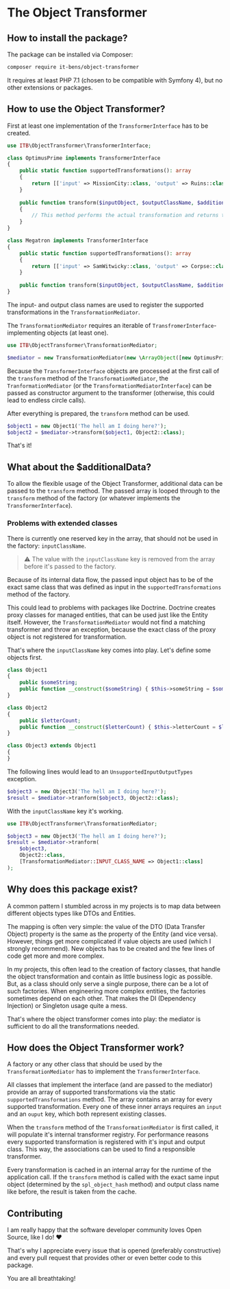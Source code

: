 # The Object Transformer

## How to install the package?
The package can be installed via Composer:
```bash
composer require it-bens/object-transformer
```
It requires at least PHP 7.1 (chosen to be compatible with Symfony 4), but no other extensions or packages.

## How to use the Object Transformer?
First at least one implementation of the `TransformerInterface` has to be created.
```php
use ITB\ObjectTransformer\TransformerInterface;

class OptimusPrime implements TransformerInterface 
{
    public static function supportedTransformations(): array
    {
        return [['input' => MissionCity::class, 'output' => Ruins::class]];
    }
    
    public function transform($inputObject, $outputClassName, $additionalData = [])
    {
        // This method performs the actual transformation and returns the resulting object.
    }    
}

class Megatron implements TransformerInterface 
{
    public static function supportedTransformations(): array
    {
        return [['input' => SamWitwicky::class, 'output' => Corpse::class]];
    }
    
    public function transform($inputObject, $outputClassName, $additionalData = []) {...}
}
```
The input- and output class names are used to register the supported transformations in the `TransformationMediator`.

The `TransformationMediator` requires an iterable of `TransfromerInterface`-implementing objects (at least one).
```php
use ITB\ObjectTransformer\TransformationMediator;

$mediator = new TransformationMediator(new \ArrayObject([new OptimusPrime(), new Megatron()]));
```

Because the `TransformerInterface` objects are processed at the first call of the `transform` method of the `TransformationMediator`,
the `TranformationMediator` (or the `TransformationMediatorInterface`) can be passed as constructor argument to the transformer 
(otherwise, this could lead to endless circle calls).

After everything is prepared, the `transform` method can be used.
```php
$object1 = new Object1('The hell am I doing here?');
$object2 = $mediator->transform($object1, Object2::class);
```
That's it!

## What about the $additionalData?
To allow the flexible usage of the Object Transformer, additional data can be passed to the `transform` method.
The passed array is looped through to the `transform` method of the factory (or whatever implements the `TransformerInterface`).

### Problems with extended classes
There is currently one reserved key in the array, that should not be used in the factory: `inputClassName`.

> ⚠ The value with the `inputClassName` key is removed from the array before it's passed to the factory.

Because of its internal data flow, the passed input object has to be of the exact same class 
that was defined as input in the `supportedTransformations` method of the factory.

This could lead to problems with packages like Doctrine. Doctrine creates proxy classes for managed entities,
that can be used just like the Entity itself. However, the `TransformationMediator` would not find a matching transformer 
and throw an exception, because the exact class of the proxy object is not registered for transformation.

That's where the `inputClassName` key comes into play. Let's define some objects first.
```php
class Object1
{
    public $someString;
    public function __construct($someString) { $this->someString = $someString; }
}

class Object2
{
    public $letterCount;
    public function __construct($letterCount) { $this->letterCount = $letterCount; }
}

class Object3 extends Object1
{
}
```
The following lines would lead to an `UnsupportedInputOutputTypes` exception.
```php
$object3 = new Object3('The hell am I doing here?');
$result = $mediator->tranform($object3, Object2::class);
```
With the `inputClassName` key it's working.
```php
use ITB\ObjectTransformer\TransformationMediator;

$object3 = new Object3('The hell am I doing here?');
$result = $mediator->tranform(
    $object3, 
    Object2::class, 
    [TransformationMediator::INPUT_CLASS_NAME => Object1::class]
);
```

## Why does this package exist?
A common pattern I stumbled across in my projects is to map data between different objects types like DTOs and Entities.

The mapping is often very simple: the value of the DTO (Data Transfer Object) property 
is the same as the property of the Entity (and vice versa).
However, things get more complicated if value objects are used (which I strongly recommend).
New objects has to be created and the few lines of code get more and more complex.

In my projects, this often lead to the creation of factory classes, that handle the object transformation 
and contain as little business logic as possible. But, as a class should only serve a single purpose, 
there can be a lot of such factories. When engineering more complex entities, the factories sometimes depend on each other.
That makes the DI (Dependency Injection) or Singleton usage quite a mess.

That's where the object transformer comes into play: the mediator is sufficient to do all the transformations needed.

## How does the Object Transformer work?
A factory or any other class that should be used by the `TransformationMediator` 
has to implement the `TransformerInterface`.

All classes that implement the interface (and are passed to the mediator) provide an array of supported transformations
via the static `supportedTransformations` method. The array contains an array for every supported transformation.
Every one of these inner arrays requires an `input` and an `ouput` key, which both represent existing classes.

When the `transform` method of the `TransformationMediator` is first called, it will populate it's internal transformer registry.
For performance reasons every supported transformation is registered with it's input and output class.
This way, the associations can be used to find a responsible transformer.

Every transformation is cached in an internal array for the runtime of the application call.
If the `transform` method is called with the exact same input object (determined by the `spl_object_hash` method) and output class name like before, 
the result is taken from the cache.

## Contributing
I am really happy that the software developer community loves Open Source, like I do! ♥

That's why I appreciate every issue that is opened (preferably constructive) 
and every pull request that provides other or even better code to this package.

You are all breathtaking!